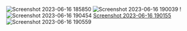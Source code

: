 ![Screenshot 2023-06-16 185850](https://github.com/Pandian004/miniproject/assets/136822844/90a00255-0d0f-46e9-a836-85a2399aa7bb)
![Screenshot 2023-06-16 190039](https://github.com/Pandian004/miniproject/assets/136822844/fe41ba09-d0fb-43c7-84f0-58970c7f5c85)
!![Screenshot 2023-06-16 190454](https://github.com/Pandian004/miniproject/assets/136822844/76ea6401-1f83-46ff-9b9c-71a4ad777760)
[Screenshot 2023-06-16 190155](https://github.com/Pandian004/miniproject/assets/136822844/55ba37b7-9488-4719-82c0-005a8cc9cd26)
![Screenshot 2023-06-16 190559](https://github.com/Pandian004/miniproject/assets/136822844/c7a45c83-8486-4cb0-9e0f-7fc04c7813c1)
